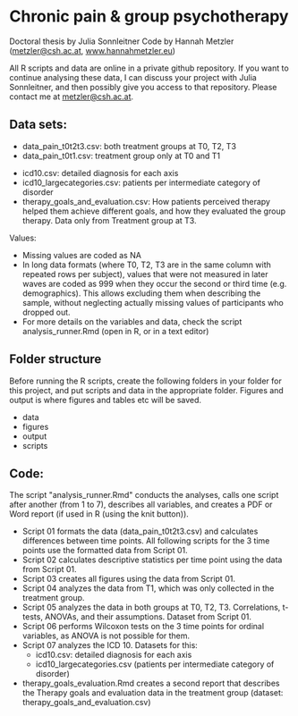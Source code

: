 # Chronic pain & group psychotherapy

Doctoral thesis by Julia Sonnleitner
Code by Hannah Metzler (metzler@csh.ac.at, www.hannahmetzler.eu)

All R scripts and data are online in a private github repository. If you want to continue analysing these data, I can discuss your project with Julia Sonnleitner, and then possibly give you access to that repository. Please contact me at metzler@csh.ac.at. 

## Data sets: 

* data_pain_t0t2t3.csv: both treatment groups at T0, T2, T3
* data_pain_t0t1.csv: treatment group only at T0 and T1
- icd10.csv: detailed diagnosis for each axis
- icd10_largecategories.csv: patients per intermediate category of disorder
- therapy_goals_and_evaluation.csv: How patients perceived therapy helped them achieve different goals, and how they evaluated the group therapy. Data only from Treatment group at T3.

Values: 
* Missing values are coded as NA
* In long data formats (where T0, T2, T3 are in the same column with repeated rows per subject), values that were not measured in later waves are coded as 999 when they occur the second or third time (e.g. demographics). This allows excluding them when describing the sample, without neglecting actually missing values of participants who dropped out. 
* For more details on the variables and data, check the script analysis_runner.Rmd (open in R, or in a text editor)


## Folder structure

Before running the R scripts, create the following folders in your folder for this project, and put scripts and data in the appropriate folder. Figures and output is where figures and tables etc will be saved. 

* data
* figures
* output
* scripts

## Code: 

The script "analysis_runner.Rmd" conducts the analyses, calls one script after another (from 1 to 7), describes all variables, and creates a PDF or Word report (if used in R (using the knit button)).

* Script 01 formats the data (data_pain_t0t2t3.csv) and calculates differences between time points. All following scripts for the 3 time points use the formatted data from Script 01.
* Script 02 calculates descriptive statistics per time point using the data from Script 01.
* Script 03 creates all figures using the data from Script 01.
* Script 04 analyzes the data from T1, which was only collected in the treatment group.
* Script 05 analyzes the data in both groups at T0, T2, T3. Correlations, t-tests, ANOVAs, and their assumptions. Dataset from Script 01.
* Script 06 performs Wilcoxon tests on the 3 time points for ordinal variables, as ANOVA is not possible for them.
* Script 07 analyzes the ICD 10. Datasets for this:
  - icd10.csv: detailed diagnosis for each axis
  - icd10_largecategories.csv (patients per intermediate category of disorder)
* therapy_goals_evaluation.Rmd creates a second report that describes the Therapy goals and evaluation data in the treatment group (dataset: therapy_goals_and_evaluation.csv)
